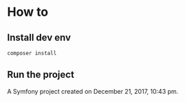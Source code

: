 How to
==========

## Install dev env

```sh
composer install

```

## Run the project

A Symfony project created on December 21, 2017, 10:43 pm.
